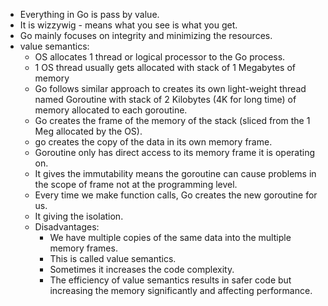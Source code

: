 -   Everything in Go is pass by value.
-   It is wizzywig - means what you see is what you get.
-   Go mainly focuses on integrity and minimizing the resources.
-   value semantics:
    -   OS allocates 1 thread or logical processor to the Go process.
    -   1 OS thread usually gets allocated with stack of 1 Megabytes of memory
    -   Go follows similar approach to creates its own light-weight thread named Goroutine with stack of 2 Kilobytes (4K for long time) of memory allocated to each goroutine.
    -   Go creates the frame of the memory of the stack (sliced from the 1 Meg allocated by the OS).
    -   go creates the copy of the data in its own memory frame.
    -   Goroutine only has direct access to its memory frame it is operating on.
    -   It gives the immutability means the goroutine can cause problems in the scope of frame not at the programming level.
    -   Every time we make function calls, Go creates the new goroutine for us.
    -   It giving the isolation.
    -   Disadvantages:
        -   We have multiple copies of the same data into the multiple memory frames.
        -   This is called value semantics.
        -   Sometimes it increases the code complexity.
        -   The efficiency of value semantics results in safer code but increasing the memory significantly and affecting performance.
